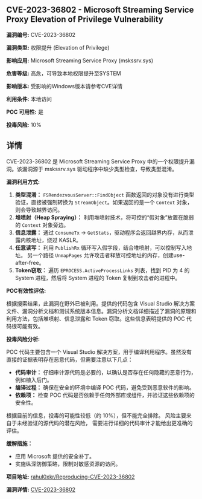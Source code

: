 ## CVE-2023-36802 - Microsoft Streaming Service Proxy Elevation of Privilege Vulnerability

**漏洞编号:** CVE-2023-36802

**漏洞类型:** 权限提升 (Elevation of Privilege)

**影响应用:** Microsoft Streaming Service Proxy (mskssrv.sys)

**危害等级:** 高危，可导致本地权限提升至SYSTEM

**影响版本:** 受影响的Windows版本请参考CVE详情

**利用条件:** 本地访问

**POC 可用性:** 是

**投毒风险:** 10%

## 详情

CVE-2023-36802 是 Microsoft Streaming Service Proxy 中的一个权限提升漏洞。该漏洞源于 mskssrv.sys 驱动程序中缺少类型检查，导致类型混淆。

**漏洞利用方式:**

1.  **类型混淆：** `FSRendezvousServer::FindObject` 函数返回的对象没有进行类型验证，直接被强制转换为 `StreamObject`。如果返回的是一个 `Context` 对象，则会导致越界访问。
2.  **堆喷射（Heap Spraying）：** 利用堆喷射技术，将可控的“假对象”放置在脆弱的 `Context` 对象旁边。
3.  **信息泄露：** 通过 `ConsumeTx` -> `GetStats`，驱动程序会返回越界内存，从而泄露内核地址，绕过 KASLR。
4.  **任意读写：** 利用 `PublishRx` 循环写入假字段，结合堆喷射，可以控制写入地址。 另一个路径 `UnmapPages` 允许攻击者释放可控地址的内存，创建use-after-free。
5.  **Token窃取：** 遍历 `EPROCESS.ActiveProcessLinks` 列表，找到 PID 为 4 的 System 进程，然后将 System 进程的 Token 复制到攻击者的进程中。

**POC有效性评估:**

根据搜索结果，此漏洞在野外已被利用。提供的代码包含 Visual Studio 解决方案文件、漏洞分析文档和测试系统版本信息。漏洞分析文档详细描述了漏洞的原理和利用方法，包括堆喷射、信息泄露和 Token 窃取。这些信息表明提供的 POC 代码很可能有效。

**投毒风险分析:**

POC 代码主要包含一个 Visual Studio 解决方案，用于编译利用程序。虽然没有直接的证据表明存在恶意代码，但需要注意以下几点：

*   **代码审计：** 仔细审计源代码是必要的，以确认是否存在任何隐藏的恶意行为，例如植入后门。
*   **编译过程：** 确保在安全的环境中编译 POC 代码，避免受到恶意软件的影响。
*   **依赖项：** 检查 POC 代码是否依赖于任何外部库或组件，并验证这些依赖项的安全性。

根据目前的信息，投毒的可能性较低（约 10%），但不能完全排除。 风险主要来自于未经验证的源代码的潜在风险， 需要进行详细的代码审计才能给出更准确的评估。

**缓解措施：**

*   应用 Microsoft 提供的安全补丁。
*   实施纵深防御策略，限制对敏感资源的访问。

**项目地址:** [rahul0xkr/Reproducing-CVE-2023-36802](https://github.com/rahul0xkr/Reproducing-CVE-2023-36802)

**漏洞详情:** [CVE-2023-36802](https://nvd.nist.gov/vuln/detail/CVE-2023-36802)